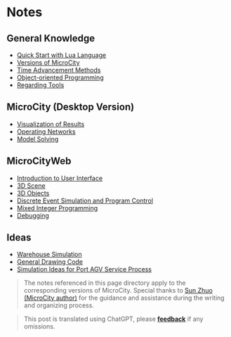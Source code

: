 # Notes
## General Knowledge
- [Quick Start with Lua Language](./lua.md)
- [Versions of MicroCity](./versions.md)
- [Time Advancement Methods](./timelapse.md)
- [Object-oriented Programming](./oop.md)
- [Regarding Tools](./tools.md)

## MicroCity (Desktop Version)
- [Visualization of Results](./visualization.md)
- [Operating Networks](./network.md)
- [Model Solving](./lp.md)

## MicroCityWeb
- [Introduction to User Interface](./web-ui.md)
- [3D Scene](./3d-scene.md)
- [3D Objects](./3d-objects.md)
- [Discrete Event Simulation and Program Control](./event-scheduling.md)
- [Mixed Integer Programming](./mip.md)
- [Debugging](./debug.md)

## Ideas
- [Warehouse Simulation](./warehouse-simulation.md)
- [General Drawing Code](./plots.md)
- [Simulation Ideas for Port AGV Service Process](./cy-simulation.md)

> The notes referenced in this page directory apply to the corresponding versions of MicroCity. Special thanks to [Sun Zhuo (MicroCity author)](https://github.com/sunzhuo) for the guidance and assistance during the writing and organizing process.

> This post is translated using ChatGPT, please [**feedback**](https://github.com/huuhghhgyg/MicroCityNotes/issues/new) if any omissions.